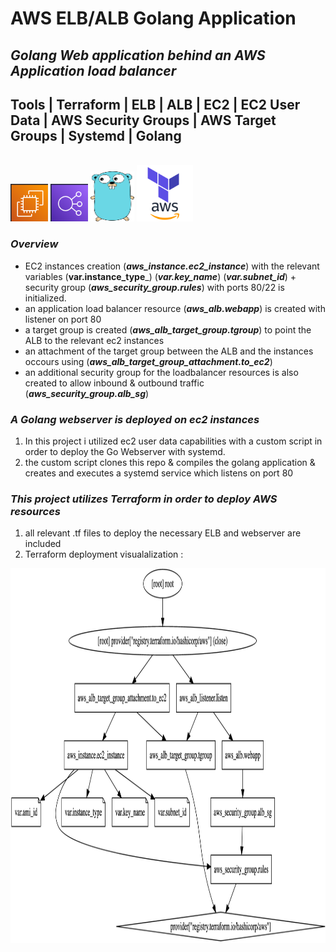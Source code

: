 # AWS ELB/ALB Golang Application
## ___Golang Web application behind an AWS Application load balancer___
## Tools | Terraform | ELB | ALB | EC2 | EC2 User Data | AWS Security Groups | AWS Target Groups | Systemd | Golang
<br>
  <img src="README-resources/ec2pic.png" alt="alt text" width="60" height="60"> 
  <img src="README-resources/elbpic.png" alt="alt text" width="60" height="60"> 
  <img src="README-resources/gopic.png" alt="alt text" width="70" height="80"> 
  <img src="README-resources/tf.png" alt="alt text" width="90" height="90">

<br>

### ___Overview___
* EC2 instances creation (___aws_instance.ec2_instance___) with the relevant variables (__var.instance_type___) (___var.key_name___) (___var.subnet_id___) + security group (___aws_security_group.rules___) with ports 80/22 is initialized.
* an application load balancer resource (___aws_alb.webapp___) is created with listener on port 80
* a target group is created (___aws_alb_target_group.tgroup___) to point the ALB to the relevant ec2 instances 
* an attachment of the target group between the ALB and the instances occours using (___aws_alb_target_group_attachment.to_ec2___)
* an additional security group for the loadbalancer resources is also created to allow inbound & outbound traffic (___aws_security_group.alb_sg___)
###  ___A Golang webserver is deployed on ec2 instances___
  1. In this project i utilized ec2 user data capabilities with a custom script in order to deploy the Go Webserver with systemd.
  2. the custom script clones this repo & compiles the golang application & creates and executes a systemd service which listens on port 80

### ___This project utilizes Terraform in order to deploy AWS resources___
  1. all relevant .tf files to deploy the necessary ELB and webserver are included
  2. Terraform deployment visualalization :  

  <img src="README-resources/TF-Graph.jpg" alt="alt text" width="750" height="600">
